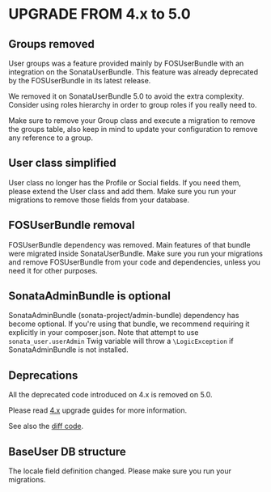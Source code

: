 UPGRADE FROM 4.x to 5.0
=======================

## Groups removed

User groups was a feature provided mainly by FOSUserBundle with an integration on the
SonataUserBundle. This feature was already deprecated by the FOSUserBundle in its latest
release.

We removed it on SonataUserBundle 5.0 to avoid the extra complexity. Consider using roles
hierarchy in order to group roles if you really need to.

Make sure to remove your Group class and execute a migration to remove the groups table, also keep in mind to update your configuration to remove any reference to a group.

## User class simplified

User class no longer has the Profile or Social fields. If you need them, please extend
the User class and add them. Make sure you run your migrations to remove those fields from
your database.

## FOSUserBundle removal

FOSUserBundle dependency was removed. Main features of that bundle were migrated
inside SonataUserBundle. Make sure you run your migrations and remove FOSUserBundle
from your code and dependencies, unless you need it for other purposes.

## SonataAdminBundle is optional

SonataAdminBundle (sonata-project/admin-bundle) dependency has become optional. If you're using
that bundle, we recommend requiring it explicitly in your composer.json. Note that attempt to use
`sonata_user.userAdmin` Twig variable will throw a `\LogicException` if SonataAdminBundle is not installed.

## Deprecations

All the deprecated code introduced on 4.x is removed on 5.0.

Please read [4.x](https://github.com/sonata-project/SonataUserBundle/tree/4.x) upgrade guides for more information.

See also the [diff code](https://github.com/sonata-project/SonataUserBundle/compare/4.x...5.0.0).

## BaseUser DB structure

The locale field definition changed. Please make sure you run your migrations.
